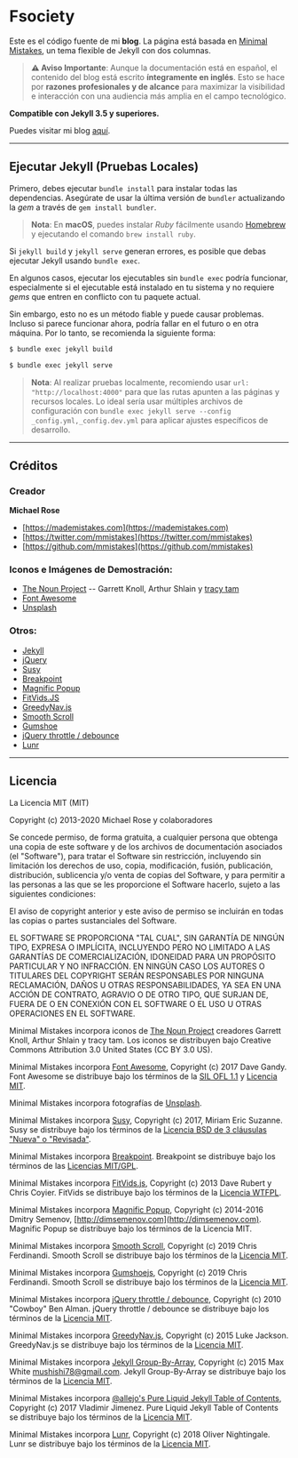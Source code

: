 # Fsociety

Este es el código fuente de mi **blog**. La página está basada en [Minimal Mistakes](https://github.com/mmistakes/minimal-mistakes), un tema flexible de Jekyll con dos columnas.

> **⚠️ Aviso Importante**: Aunque la documentación está en español, el contenido del blog está escrito **íntegramente en inglés**. Esto se hace por **razones profesionales y de alcance** para maximizar la visibilidad e interacción con una audiencia más amplia en el campo tecnológico.

**Compatible con Jekyll 3.5 y superiores.**

Puedes visitar mi blog [aquí](https://h4ckxel.github.io).

-----

## Ejecutar Jekyll (Pruebas Locales)

Primero, debes ejecutar `bundle install` para instalar todas las dependencias. Asegúrate de usar la última versión de `bundler` actualizando la *gem* a través de `gem install bundler`.

> **Nota**: En **macOS**, puedes instalar *Ruby* fácilmente usando [Homebrew](http://brew.sh) y ejecutando el comando `brew install ruby`.

Si `jekyll build` y `jekyll serve` generan errores, es posible que debas ejecutar Jekyll usando `bundle exec`.

En algunos casos, ejecutar los ejecutables sin `bundle exec` podría funcionar, especialmente si el ejecutable está instalado en tu sistema y no requiere *gems* que entren en conflicto con tu paquete actual.

Sin embargo, esto no es un método fiable y puede causar problemas. Incluso si parece funcionar ahora, podría fallar en el futuro o en otra máquina. Por lo tanto, se recomienda la siguiente forma:

```bash
$ bundle exec jekyll build

$ bundle exec jekyll serve
```

> **Nota**: Al realizar pruebas localmente, recomiendo usar `url: "http://localhost:4000"` para que las rutas apunten a las páginas y recursos locales. Lo ideal sería usar múltiples archivos de configuración con `bundle exec jekyll serve --config _config.yml,_config.dev.yml` para aplicar ajustes específicos de desarrollo.

-----

## Créditos

### Creador

**Michael Rose**

  - [https://mademistakes.com](https://mademistakes.com)
  - [https://twitter.com/mmistakes](https://twitter.com/mmistakes)
  - [https://github.com/mmistakes](https://github.com/mmistakes)

### Iconos e Imágenes de Demostración:

  - [The Noun Project](https://thenounproject.com) -- Garrett Knoll, Arthur Shlain y [tracy tam](https://thenounproject.com/tracytam)
  - [Font Awesome](http://fontawesome.io/)
  - [Unsplash](https://unsplash.com/)

### Otros:

  - [Jekyll](http://jekyllrb.com/)
  - [jQuery](http://jquery.com/)
  - [Susy](http://susy.oddbird.net/)
  - [Breakpoint](http://breakpoint-sass.com/)
  - [Magnific Popup](http://dimsemenov.com/plugins/magnific-popup/)
  - [FitVids.JS](http://fitvidsjs.com/)
  - [GreedyNav.js](https://github.com/lukejacksonn/GreedyNav)
  - [Smooth Scroll](https://github.com/cferdinandi/smooth-scroll)
  - [Gumshoe](https://github.com/cferdinandi/gumshoe)
  - [jQuery throttle / debounce](http://benalman.com/projects/jquery-throttle-debounce-plugin/)
  - [Lunr](http://lunrjs.com)

-----

## Licencia

La Licencia MIT (MIT)

Copyright (c) 2013-2020 Michael Rose y colaboradores

Se concede permiso, de forma gratuita, a cualquier persona que obtenga una copia
de este software y de los archivos de documentación asociados (el "Software"), para tratar
el Software sin restricción, incluyendo sin limitación los derechos
de uso, copia, modificación, fusión, publicación, distribución, sublicencia y/o venta
de copias del Software, y para permitir a las personas a las que se les proporcione el Software
hacerlo, sujeto a las siguientes condiciones:

El aviso de copyright anterior y este aviso de permiso se incluirán en todas
las copias o partes sustanciales del Software.

EL SOFTWARE SE PROPORCIONA "TAL CUAL", SIN GARANTÍA DE NINGÚN TIPO, EXPRESA O
IMPLÍCITA, INCLUYENDO PERO NO LIMITADO A LAS GARANTÍAS DE COMERCIALIZACIÓN,
IDONEIDAD PARA UN PROPÓSITO PARTICULAR Y NO INFRACCIÓN. EN NINGÚN CASO LOS
AUTORES O TITULARES DEL COPYRIGHT SERÁN RESPONSABLES POR NINGUNA RECLAMACIÓN, DAÑOS U OTRAS
RESPONSABILIDADES, YA SEA EN UNA ACCIÓN DE CONTRATO, AGRAVIO O DE OTRO TIPO, QUE SURJAN DE,
FUERA DE O EN CONEXIÓN CON EL SOFTWARE O EL USO U OTRAS OPERACIONES EN EL
SOFTWARE.

Minimal Mistakes incorpora iconos de [The Noun Project](https://thenounproject.com/)
creadores Garrett Knoll, Arthur Shlain y tracy tam.
Los iconos se distribuyen bajo Creative Commons Attribution 3.0 United States (CC BY 3.0 US).

Minimal Mistakes incorpora [Font Awesome](http://fontawesome.io/),
Copyright (c) 2017 Dave Gandy.
Font Awesome se distribuye bajo los términos de la [SIL OFL 1.1](http://scripts.sil.org/OFL)
y [Licencia MIT](http://opensource.org/licenses/MIT).

Minimal Mistakes incorpora fotografías de [Unsplash](https://unsplash.com).

Minimal Mistakes incorpora [Susy](http://susy.oddbird.net/),
Copyright (c) 2017, Miriam Eric Suzanne.
Susy se distribuye bajo los términos de la [Licencia BSD de 3 cláusulas "Nueva" o "Revisada"](https://opensource.org/licenses/BSD-3-Clause).

Minimal Mistakes incorpora [Breakpoint](http://breakpoint-sass.com/).
Breakpoint se distribuye bajo los términos de las [Licencias MIT/GPL](http://opensource.org/licenses/MIT).

Minimal Mistakes incorpora [FitVids.js](https://github.com/davatron5000/FitVids.js/),
Copyright (c) 2013 Dave Rubert y Chris Coyier.
FitVids se distribuye bajo los términos de la [Licencia WTFPL](http://sam.zoy.org/wtfpl/).

Minimal Mistakes incorpora [Magnific Popup](http://dimsemenov.com/plugins/magnific-popup/),
Copyright (c) 2014-2016 Dmitry Semenov, [http://dimsemenov.com](http://dimsemenov.com).
Magnific Popup se distribuye bajo los términos de la Licencia MIT.

Minimal Mistakes incorpora [Smooth Scroll](http://github.com/cferdinandi/smooth-scroll),
Copyright (c) 2019 Chris Ferdinandi.
Smooth Scroll se distribuye bajo los términos de la [Licencia MIT](http://opensource.org/licenses/MIT).

Minimal Mistakes incorpora [Gumshoejs](http://github.com/cferdinandi/gumshoe),
Copyright (c) 2019 Chris Ferdinandi.
Smooth Scroll se distribuye bajo los términos de la [Licencia MIT](http://opensource.org/licenses/MIT).

Minimal Mistakes incorpora [jQuery throttle / debounce](http://benalman.com/projects/jquery-throttle-debounce-plugin/),
Copyright (c) 2010 "Cowboy" Ben Alman.
jQuery throttle / debounce se distribuye bajo los términos de la [Licencia MIT](http://opensource.org/licenses/MIT).

Minimal Mistakes incorpora [GreedyNav.js](https://github.com/lukejacksonn/GreedyNav),
Copyright (c) 2015 Luke Jackson.
GreedyNav.js se distribuye bajo los términos de la [Licencia MIT](http://opensource.org/licenses/MIT).

Minimal Mistakes incorpora [Jekyll Group-By-Array](https://github.com/mushishi78/jekyll-group-by-array),
Copyright (c) 2015 Max White [mushishi78@gmail.com](mailto:mushishi78@gmail.com).
Jekyll Group-By-Array se distribuye bajo los términos de la [Licencia MIT](http://opensource.org/licenses/MIT).

Minimal Mistakes incorpora [@allejo's Pure Liquid Jekyll Table of Contents](https://allejo.io/blog/a-jekyll-toc-in-liquid-only/),
Copyright (c) 2017 Vladimir Jimenez.
Pure Liquid Jekyll Table of Contents se distribuye bajo los términos de la [Licencia MIT](http://opensource.org/licenses/MIT).

Minimal Mistakes incorpora [Lunr](http://lunrjs.com),
Copyright (c) 2018 Oliver Nightingale.
Lunr se distribuye bajo los términos de la [Licencia MIT](http://opensource.org/licenses/MIT).